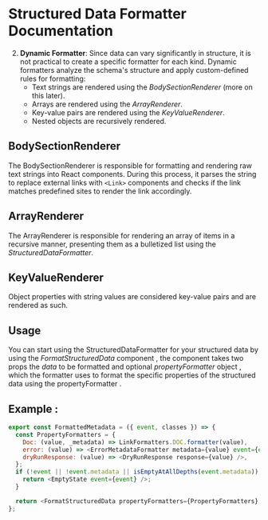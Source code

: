 # Structured Data Formatter Documentation

2. **Dynamic Formatter**: Since data can vary significantly in structure, it is not practical to create a specific formatter for each kind. Dynamic formatters analyze the schema's structure and apply custom-defined rules for formatting:
   - Text strings are rendered using the _BodySectionRenderer_ (more on this later).
   - Arrays are rendered using the _ArrayRenderer_.
   - Key-value pairs are rendered using the _KeyValueRenderer_.
   - Nested objects are recursively rendered.

## BodySectionRenderer

The BodySectionRenderer is responsible for formatting and rendering raw text strings into React components. During this process, it parses the string to replace external links with `<Link>` components and checks if the link matches predefined sites to render the link accordingly.

## ArrayRenderer

The ArrayRenderer is responsible for rendering an array of items in a recursive manner, presenting them as a bulletized list using the _StructuredDataFormatter_.

## KeyValueRenderer

Object properties with string values are considered key-value pairs and are rendered as such.

## Usage

You can start using the StructuredDataFormatter for your structured data by using the _FormatStructuredData_ component ,
the component takes two props the _data_ to be formatted and optional _propertyFormatter_ object , which the formatter uses to format the specific properties of the structured data using the propertyFormatter .

## Example :

```javascript
export const FormattedMetadata = ({ event, classes }) => {
  const PropertyFormatters = {
    Doc: (value, _metadata) => LinkFormatters.DOC.formatter(value),
    error: (value) => <ErrorMetadataFormatter metadata={value} event={event} classes={classes} />,
    dryRunResponse: (value) => <DryRunResponse response={value} />,
  };
  if (!event || !event.metadata || isEmptyAtAllDepths(event.metadata)) {
    return <EmptyState event={event} />;
  }

  return <FormatStructuredData propertyFormatters={PropertyFormatters} data={event.metadata} />;
};
```
